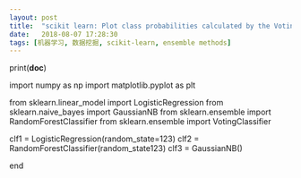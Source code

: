 ```yaml
---
layout: post
title:  "scikit learn: Plot class probabilities calculated by the Voting Classifier"
date:   2018-08-07 17:28:30
tags: [机器学习, 数据挖掘, scikit-learn, ensemble methods]
---
```


print(__doc__)

import numpy as np
import matplotlib.pyplot as plt

from sklearn.linear_model import LogisticRegression
from sklearn.naive_bayes import GaussianNB
from sklearn.ensemble import RandomForestClassifier
from sklearn.ensemble import VotingClassifier

clf1 = LogisticRegression(random_state=123)
clf2 = RandomForestClassifier(random_state123)
clf3 = GaussianNB()

end
